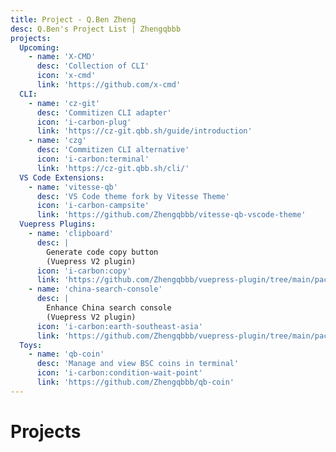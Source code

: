 ```yaml
---
title: Project - Q.Ben Zheng
desc: Q.Ben's Project List | Zhengqbbb
projects:
  Upcoming:
    - name: 'X-CMD'
      desc: 'Collection of CLI'
      icon: 'x-cmd'
      link: 'https://github.com/x-cmd'
  CLI:
    - name: 'cz-git'
      desc: 'Commitizen CLI adapter'
      icon: 'i-carbon-plug'
      link: 'https://cz-git.qbb.sh/guide/introduction'
    - name: 'czg'
      desc: 'Commitizen CLI alternative'
      icon: 'i-carbon:terminal'
      link: 'https://cz-git.qbb.sh/cli/'
  VS Code Extensions:
    - name: 'vitesse-qb'
      desc: 'VS Code theme fork by Vitesse Theme'
      icon: 'i-carbon-campsite'
      link: 'https://github.com/Zhengqbbb/vitesse-qb-vscode-theme'
  Vuepress Plugins:
    - name: 'clipboard'
      desc: |
        Generate code copy button
        (Vuepress V2 plugin)
      icon: 'i-carbon:copy'
      link: 'https://github.com/Zhengqbbb/vuepress-plugin/tree/main/packages/plugin-clipboard'
    - name: 'china-search-console'
      desc: |
        Enhance China search console
        (Vuepress V2 plugin)
      icon: 'i-carbon:earth-southeast-asia'
      link: 'https://github.com/Zhengqbbb/vuepress-plugin/tree/main/packages/plugin-china-search-console'
  Toys:
    - name: 'qb-coin'
      desc: 'Manage and view BSC coins in terminal'
      icon: 'i-carbon:condition-wait-point'
      link: 'https://github.com/Zhengqbbb/qb-coin'
---
```


<script setup>
import { useHeadByFrontmatter } from '~/composables/frontmatter.ts'
useHeadByFrontmatter()
</script>

# Projects

<ListProjects :projects="frontmatter.projects" />
